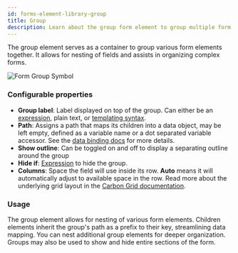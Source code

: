 ```yaml
---
id: forms-element-library-group
title: Group
description: Learn about the group form element to group multiple form elements
---
```


The group element serves as a container to group various form elements together. It allows for nesting of fields and assists in organizing complex forms.

<img src="/img/form-icons/form-group.svg" alt="Form Group Symbol" />

### Configurable properties

- **Group label**: Label displayed on top of the group. Can either be an [expression](../../feel/language-guide/feel-expressions-introduction.md), plain text, or [templating syntax](../configuration/forms-config-templating-syntax.md).
- **Path**: Assigns a path that maps its children into a data object, may be left empty, defined as a variable name or a dot separated variable accessor. See the [data binding docs](../configuration/forms-config-data-binding.md) for more details.
- **Show outline**: Can be toggled on and off to display a separating outline around the group
- **Hide if**: [Expression](../../feel/language-guide/feel-expressions-introduction.md) to hide the group.
- **Columns**: Space the field will use inside its row. **Auto** means it will automatically adjust to available space in the row. Read more about the underlying grid layout in the [Carbon Grid documentation](https://carbondesignsystem.com/elements/2x-grid/overview/).

### Usage

The group element allows for nesting of various form elements. Children elements inherit the group's path as a prefix to their key, streamlining data mapping. You can nest additional group elements for deeper organization. Groups may also be used to show and hide entire sections of the form.
